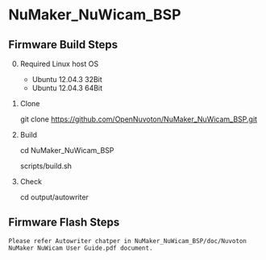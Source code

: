# NuMaker_NuWicam_BSP

## Firmware Build Steps

0. Required Linux host OS

    - Ubuntu 12.04.3 32Bit
    - Ubuntu 12.04.3 64Bit

1. Clone

    git clone https://github.com/OpenNuvoton/NuMaker_NuWicam_BSP.git

2. Build

    cd NuMaker_NuWicam_BSP
    
    scripts/build.sh

3. Check
    
    cd output/autowriter

## Firmware Flash Steps

    Please refer Autowriter chatper in NuMaker_NuWicam_BSP/doc/Nuvoton NuMaker NuWicam User Guide.pdf document.

